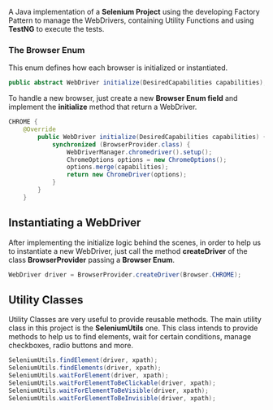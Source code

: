 A Java implementation of a **Selenium Project** using the developing Factory Pattern to manage the WebDrivers, containing Utility Functions and using **TestNG** to execute the tests.

### The Browser Enum

This enum defines how each browser is initialized or instantiated.

```java
public abstract WebDriver initialize(DesiredCapabilities capabilities);
```

To handle a new browser, just create a new **Browser Enum field** and implement the **initialize** method that return a WebDriver.

```java
CHROME {
    @Override
		public WebDriver initialize(DesiredCapabilities capabilities) {
			synchronized (BrowserProvider.class) {
				WebDriverManager.chromedriver().setup();
				ChromeOptions options = new ChromeOptions();
				options.merge(capabilities);
				return new ChromeDriver(options);
			}
		}
	}
```

## Instantiating a WebDriver

After implementing the initialize logic behind the scenes, in order to help us to instantiate a new WebDriver, just call the method **createDriver** of the class **BrowserProvider** passing a **Browser Enum**.

```java
WebDriver driver = BrowserProvider.createDriver(Browser.CHROME);
```

## Utility Classes

Utility Classes are very useful to provide reusable methods. The main utility class in this project is the **SeleniumUtils** one. This class intends to provide methods to help us to find elements, wait for certain conditions, manage checkboxes, radio buttons and more.

```java
SeleniumUtils.findElement(driver, xpath);
SeleniumUtils.findElements(driver, xpath);
SeleniumUtils.waitForElement(driver, xpath);
SeleniumUtils.waitForElementToBeClickable(driver, xpath);
SeleniumUtils.waitForElementToBeVisible(driver, xpath);
SeleniumUtils.waitForElementToBeInvisible(driver, xpath);
```


